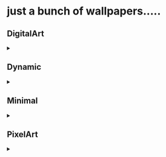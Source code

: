 
# just a bunch of wallpapers.....


## DigitalArt
<details><summary></summary>
<img src="DigitalArt/MountainRuins.jpg" title="MountainRuins"><br>
<img src="DigitalArt/AncientTempleValley.jpg" title="AncientTempleValley"><br>
<img src="DigitalArt/GrayTemple.jpg" title="GrayTemple"><br>
<img src="DigitalArt/Harmony.jpg" title="Harmony"><br>
<img src="DigitalArt/KoiMoon.jpg" title="KoiMoon"><br>
<img src="DigitalArt/LostBetween.jpg" title="LostBetween"><br>
<img src="DigitalArt/PinkForestTemple.jpg" title="PinkForestTemple"><br>
<img src="DigitalArt/BlackHole.jpg" title="BlackHole"><br>
<img src="DigitalArt/Stardust.jpg" title="Stardust"><br>
<img src="DigitalArt/Tranquility.jpg" title="Tranquility"><br>
<img src="DigitalArt/PeacefulPurpleTrees.jpg" title="PeacefulPurpleTrees"><br>
</details>


## Dynamic
<details><summary></summary>
</details>


## Minimal
<details><summary></summary>
<img src="Minimal/CatppuccinMocha-Logo.png" title="CatppuccinMocha-Logo"><br>
<img src="Minimal/CattpuccinMocha-Error.jpg" title="CattpuccinMocha-Error"><br>
<img src="Minimal/DarkCat.png" title="DarkCat"><br>
<img src="Minimal/DesertNight.png" title="DesertNight"><br>
<img src="Minimal/CatppuccinMocha-Saturn.jpg" title="CatppuccinMocha-Saturn"><br>
<img src="Minimal/CatppuccinMacchiato-Saturn.jpg" title="CatppuccinMacchiato-Saturn"><br>
<img src="Minimal/CatppuccinMocha-ArchLinux.png" title="CatppuccinMocha-ArchLinux"><br>
<img src="Minimal/CatppuccinMocha-Space.png" title="CatppuccinMocha-Space"><br>
<img src="Minimal/CatppuccinMocha-Rocket.png" title="CatppuccinMocha-Rocket"><br>
<img src="Minimal/CatppuccinFrappe-Pacman.png" title="CatppuccinFrappe-Pacman"><br>
<img src="Minimal/CatppuccinMacchiato-Ghost.png" title="CatppuccinMacchiato-Ghost"><br>
<img src="Minimal/CatppuccinFrappe-Ghost.png" title="CatppuccinFrappe-Ghost"><br>
<img src="Minimal/CatppuccinMocha-Ghost.png" title="CatppuccinMocha-Ghost"><br>
<img src="Minimal/FullColor-Waves.png" title="FullColor-Waves"><br>
<img src="Minimal/Teal-Blobs.png" title="Teal-Blobs"><br>
<img src="Minimal/RightColored-Waves.png" title="RightColored-Waves"><br>
<img src="Minimal/Waves.png" title="Waves"><br>
</details>


## PixelArt
<details><summary></summary>
<img src="PixelArt/CatppuccinMocha-NightTimeCity.png" title="CatppuccinMocha-NightTimeCity"><br>
</details>

</p>
